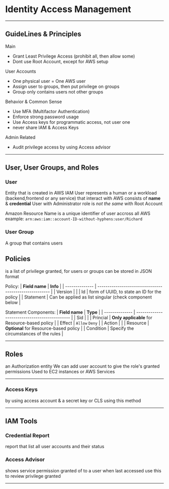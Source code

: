 # Identity Access Management

---

## GuideLines & Principles

Main

- Grant Least Privilege Access (prohibit all, then allow some)
- Dont use Root Account, except for AWS setup

User Accounts

- One physical user = One AWS user
- Assign user to groups, then put privilege on groups
- Group only contains users not other groups

Behavior & Common Sense

- Use MFA (Multifactor Authentication)
- Enforce strong password usage
- Use Access keys for programmatic access, not user one
- never share IAM & Access Keys

Admin Related

- Audit privilege access by using Access advisor

---

## User, User Groups, and Roles

### User

Entity that is created in AWS
IAM User represents a human or a workload (backend,frontend or any service) that interact with AWS
consists of **name** & **credential**
User with Administrator role is _not the same_ with Root Account

Amazon Resource Name is a unique identifier of user accross all AWS
example:
`arn:aws:iam::account-ID-without-hyphens:user/Richard`

### User Group

A group that contains users

## Policies

is a list of privilege granted, for users or groups
can be stored in JSON format

Policy:
| **Field name** | **Info**                                               |
| -------------- | ------------------------------------------------------ |
| Version        |                                                        |
| Id             | form of UUID, to state an ID for the policy            |
| Statement      | Can be applied as list singular (check component below |

Statement Components:
| **Field name** | **Type**                                      |
| -------------- | --------------------------------------------- |
| Sid            |                                               |
| Princial       | **Only applicable** for Resource-based policy |
| Effect         | `Allow` `Deny`                                |
| Action         |                                               |
| Resource       | **Optional** for Resource-based policy        |
| Condition      | Specify the circumstances of the rules        |

---

## Roles

an Authorization entity
We can add user account to give the role's granted permissions
Used to EC2 instances or AWS Services 

---

### Access Keys
 by using access account & a secret key or CLS using this method

---

## IAM Tools

### Credential Report

report that list all user accounts and their status

### Access Advisor

shows service permission granted of to a user when last accessed
use this to review privilege granted

---